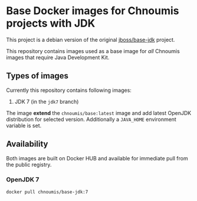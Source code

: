 # Base Docker images for Chnoumis projects with JDK

This project is a debian version of the original <a class="btn btn-primary" href="https://github.com/jboss-dockerfiles/base-jdk">jboss/base-jdk</a> project.

This repository contains images used as a base image for *all* Chnoumis images that require Java Development Kit.

## Types of images

Currently this repository contains following images:

1. JDK 7 (in the `jdk7` branch)

The image **extend** the `chnoumis/base:latest` image and add latest OpenJDK distribution for selected version. Additionally a `JAVA_HOME` environment variable is set.

## Availability

Both images are built on Docker HUB and available for immediate pull from the public registry.

### OpenJDK 7

    docker pull chnoumis/base-jdk:7